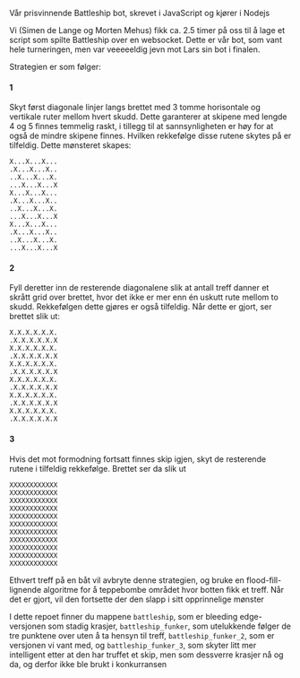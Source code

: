 Vår prisvinnende Battleship bot, skrevet i JavaScript og kjører i Nodejs

Vi (Simen de Lange og Morten Mehus) fikk ca. 2.5 timer på oss til å lage et script som spilte Battleship over en websocket. Dette er vår bot, som vant hele turneringen, men var veeeeeldig jevn mot Lars sin bot i finalen.

Strategien er som følger:

#### 1
Skyt først diagonale linjer langs brettet med 3 tomme horisontale og vertikale ruter mellom hvert skudd. Dette garanterer at skipene med lengde 4 og 5 finnes temmelig raskt, i tillegg til at sannsynligheten er høy for at også de mindre skipene finnes. Hvilken rekkefølge disse rutene skytes på er tilfeldig. Dette mønsteret skapes:

    X...X...X...
    .X...X...X..
    ..X...X...X.
    ...X...X...X
    X...X...X...
    .X...X...X..
    ..X...X...X.
    ...X...X...X
    X...X...X...
    .X...X...X..
    ..X...X...X.
    ...X...X...X

#### 2
Fyll deretter inn de resterende diagonalene slik at antall treff danner et skrått grid over brettet, hvor det ikke er mer enn én uskutt rute mellom to skudd. Rekkefølgen dette gjøres er også tilfeldig. Når dette er gjort, ser brettet slik ut:

    X.X.X.X.X.X.
    .X.X.X.X.X.X
    X.X.X.X.X.X.
    .X.X.X.X.X.X
    X.X.X.X.X.X.
    .X.X.X.X.X.X
    X.X.X.X.X.X.
    .X.X.X.X.X.X
    X.X.X.X.X.X.
    .X.X.X.X.X.X
    X.X.X.X.X.X.
    .X.X.X.X.X.X

#### 3
Hvis det mot formodning fortsatt finnes skip igjen, skyt de resterende rutene i tilfeldig rekkefølge. Brettet ser da slik ut

    XXXXXXXXXXXX
    XXXXXXXXXXXX
    XXXXXXXXXXXX
    XXXXXXXXXXXX
    XXXXXXXXXXXX
    XXXXXXXXXXXX
    XXXXXXXXXXXX
    XXXXXXXXXXXX
    XXXXXXXXXXXX
    XXXXXXXXXXXX
    XXXXXXXXXXXX


Ethvert treff på en båt vil avbryte denne strategien, og bruke en flood-fill-lignende algoritme for å teppebombe området hvor botten fikk et treff. Når det er gjort, vil den fortsette der den slapp i sitt opprinnelige mønster


I dette repoet finner du mappene `battleship`, som er bleeding edge-versjonen som stadig krasjer, `battleship_funker`, som utelukkende følger de tre punktene over uten å ta hensyn til treff, `battleship_funker_2`, som er versjonen vi vant med, og `battleship_funker_3`, som skyter litt mer intelligent etter at den har truffet et skip, men som dessverre krasjer nå og da, og derfor ikke ble brukt i konkurransen


